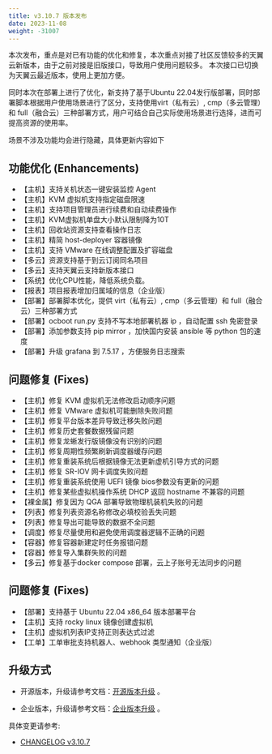 ```yaml
---
title: v3.10.7 版本发布
date: 2023-11-08
weight: -31007
---
```


本次发布，重点是对已有功能的优化和修复，本次重点对接了社区反馈较多的天翼云新版本，由于之前对接是旧版接口，导致用户使用问题较多。 本次接口已切换为天翼云最近版本，使用上更加方便。

同时本次在部署上进行了优化，新支持了基于Ubuntu 22.04发行版部署，同时部署脚本根据用户使用场景进行了区分，支持使用virt（私有云）, cmp（多云管理）和 full（融合云）三种部署方式，用户可结合自己实际使用场景进行选择，进而可提高资源的使用率。

场景不涉及功能均会进行隐藏，具体更新内容如下

## 功能优化 (Enhancements)

- 【主机】支持关机状态一键安装监控 Agent
- 【主机】KVM 虚拟机支持指定磁盘限速
- 【主机】支持项目管理员进行续费和自动续费操作
- 【主机】KVM虚拟机单盘大小默认限制降为10T
- 【主机】回收站资源支持查看操作日志
- 【主机】精简 host-deployer 容器镜像
- 【主机】支持 VMware 在线调整配置及扩容磁盘
- 【多云】资源支持基于到云订阅同名项目
- 【多云】支持天翼云支持新版本接口
- 【系统】优化CPU性能，降低系统负载。
- 【报表】项目报表增加归属域的信息（企业版）
- 【部署】部署脚本优化，提供 virt（私有云）, cmp（多云管理）和 full（融合云）三种部署方式
- 【部署】ocboot run.py 支持不写本地部署机器 ip ，自动配置 ssh 免密登录
- 【部署】添加参数支持 pip mirror ，加快国内安装 ansible 等 python 包的速度
- 【部署】升级 grafana 到 7.5.17 ，方便服务日志搜索

## 问题修复 (Fixes)

- 【主机】修复 KVM 虚拟机无法修改启动顺序问题
- 【主机】修复 VMware 虚拟机可能删除失败问题
- 【主机】修复平台版本差异导致迁移失败问题
- 【主机】修复历史套餐数据残留问题
- 【主机】修复龙蜥发行版镜像没有识别的问题
- 【主机】修复周期性频繁刷新调度器缓存问题
- 【主机】修复重装系统后根据镜像无法更新虚机引导方式的问题
- 【主机】修复 SR-IOV 网卡调度失败问题
- 【主机】修复重装系统使用 UEFI 镜像 bios参数没有更新的问题
- 【主机】修复某些虚拟机操作系统 DHCP 返回 hostname 不兼容的问题
- 【裸金属】修复因为 QGA 部署导致物理机装机失败的问题
- 【列表】修复列表资源名称修改必填校验丢失问题
- 【列表】修复导出可能导致的数据不全问题
- 【调度】修复尽量使用和避免使用调度器逻辑不正确的问题
- 【容器】修复容器新建定时任务报错问题
- 【容器】修复导入集群失败的问题
- 【多云】修复基于docker compose 部署，云上子账号无法同步的问题

## 问题修复 (Fixes)

- 【部署】支持基于 Ubuntu 22.04 x86_64 版本部署平台
- 【主机】支持 rocky linux 镜像创建虚拟机
- 【主机】虚拟机列表IP支持正则表达式过滤
- 【工单】工单审批支持机器人、webhook 类型通知（企业版）

## 升级方式

- 开源版本，升级请参考文档：[开源版本升级](https://www.cloudpods.org/zh/docs/setup/upgrade/) 。

- 企业版本，升级请参考文档：[企业版本升级](https://docs.yunion.cn/zh/docs/quick/upgrade/) 。

具体变更请参考:

- [CHANGELOG v3.10.7](https://www.cloudpods.org/zh/docs/development/changelog/release-3.10/3-10-7/)